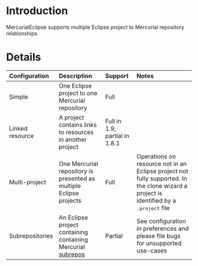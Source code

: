 # Introduction #

MercurialEclipse supports multiple Eclipse project to Mercurial repository relationships.

# Details #

| **Configuration** |**Description** | **Support** | **Notes** |
|:------------------|:---------------|:------------|:----------|
| Simple | One Eclipse project to one Mercurial repository | Full |  |
| Linked resource | A project contains links to resources in another project | Full in 1.9, partial in 1.8.1 |  |
| Multi-project | One Mercurial repository is presented as multiple Eclipse projects | Full | Operations on resource not in an Eclipse project not fully supported. In the clone wizard a project is identified by a <tt>.project</tt> file |
| Subrepositories | An Eclipse project containing containing Mercurial [subrepos](http://mercurial.selenic.com/wiki/Subrepository) | Partial | See configuration in preferences and please file bugs for unsupported use-cases |